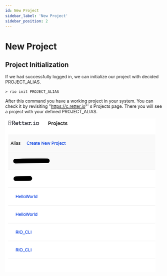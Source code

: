 ```yaml
---
id: New Project
sidebar_label: 'New Project'
sidebar_position: 2
---
```


# New Project

## Project Initialization
If we had successfully logged in, we can initialize our project with decided PROJECT_ALIAS. 

```shell
> rio init PROJECT_ALIAS
```

After this command you have a working project in your system. You can check it by revisiting "https://c.retter.io"' s Projects page. There you will see a project with your defined PROJECT_ALIAS.

![Projects Screen](/img/Getting-Started-With-CLI-ProjectsPage.png)